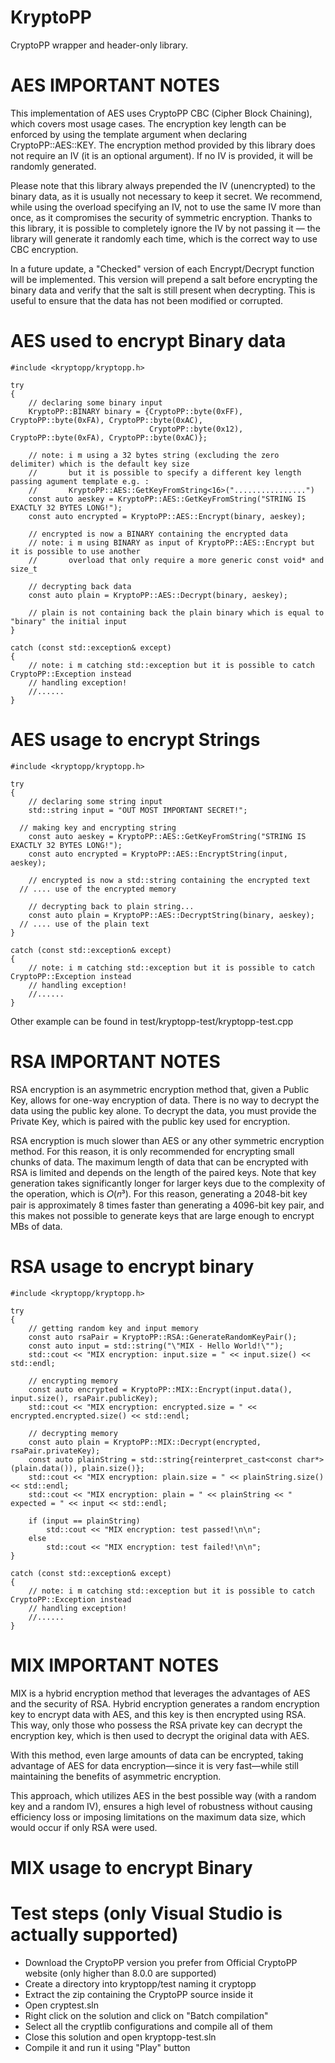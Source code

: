 # KryptoPP
CryptoPP wrapper and header-only library.


# AES IMPORTANT NOTES
This implementation of AES uses CryptoPP CBC (Cipher Block Chaining), which covers most usage cases.
The encryption key length can be enforced by using the template argument when declaring CryptoPP::AES::KEY.
The encryption method provided by this library does not require an IV (it is an optional argument). If no IV is provided, it will be randomly generated.

Please note that this library always prepended the IV (unencrypted) to the binary data, as it is usually not necessary to keep it secret.
We recommend, while using the overload specifying an IV, not to use the same IV more than once, as it compromises the security of symmetric encryption.
Thanks to this library, it is possible to completely ignore the IV by not passing it — the library will generate it randomly each time, which is the correct way to use CBC encryption.

In a future update, a "Checked" version of each Encrypt/Decrypt function will be implemented. This version will prepend a salt before encrypting the binary data and verify that the salt is still present when decrypting.
This is useful to ensure that the data has not been modified or corrupted.


# AES used to encrypt Binary data
```
#include <kryptopp/kryptopp.h>

try
{
	// declaring some binary input
	KryptoPP::BINARY binary = {CryptoPP::byte(0xFF), CryptoPP::byte(0xFA), CryptoPP::byte(0xAC),
							   CryptoPP::byte(0x12), CryptoPP::byte(0xFA), CryptoPP::byte(0xAC)};

	// note: i m using a 32 bytes string (excluding the zero delimiter) which is the default key size
	//       but it is possible to specify a different key length passing agument template e.g. :
	//       KryptoPP::AES::GetKeyFromString<16>("................")
	const auto aeskey = KryptoPP::AES::GetKeyFromString("STRING IS EXACTLY 32 BYTES LONG!");
	const auto encrypted = KryptoPP::AES::Encrypt(binary, aeskey);

	// encrypted is now a BINARY containing the encrypted data
	// note: i m using BINARY as input of KryptoPP::AES::Encrypt but it is possible to use another
	//       overload that only require a more generic const void* and size_t

	// decrypting back data
	const auto plain = KryptoPP::AES::Decrypt(binary, aeskey);

	// plain is not containing back the plain binary which is equal to "binary" the initial input
}

catch (const std::exception& except)
{
	// note: i m catching std::exception but it is possible to catch CryptoPP::Exception instead
	// handling exception!
	//......
}
```



# AES usage to encrypt Strings
```
#include <kryptopp/kryptopp.h>

try
{
	// declaring some string input
	std::string input = "OUT MOST IMPORTANT SECRET!";

  // making key and encrypting string
	const auto aeskey = KryptoPP::AES::GetKeyFromString("STRING IS EXACTLY 32 BYTES LONG!");
	const auto encrypted = KryptoPP::AES::EncryptString(input, aeskey);

	// encrypted is now a std::string containing the encrypted text
  // .... use of the encrypted memory

	// decrypting back to plain string...
	const auto plain = KryptoPP::AES::DecryptString(binary, aeskey);
  // .... use of the plain text
}

catch (const std::exception& except)
{
	// note: i m catching std::exception but it is possible to catch CryptoPP::Exception instead
	// handling exception!
	//......
}
```
Other example can be found in test/kryptopp-test/kryptopp-test.cpp



# RSA IMPORTANT NOTES
RSA encryption is an asymmetric encryption method that, given a Public Key, allows for one-way encryption of data.
There is no way to decrypt the data using the public key alone.
To decrypt the data, you must provide the Private Key, which is paired with the public key used for encryption.

RSA encryption is much slower than AES or any other symmetric encryption method. For this reason, it is only recommended for encrypting small chunks of data.
The maximum length of data that can be encrypted with RSA is limited and depends on the length of the paired keys.
Note that key generation takes significantly longer for larger keys due to the complexity of the operation, which is 𝑂(𝑛³).
For this reason, generating a 2048-bit key pair is approximately 8 times faster than generating a 4096-bit key pair, and this makes not possible to generate keys that are large enough to encrypt MBs of data.

# RSA usage to encrypt binary
```
#include <kryptopp/kryptopp.h>

try
{
	// getting random key and input memory
	const auto rsaPair = KryptoPP::RSA::GenerateRandomKeyPair();
	const auto input = std::string("\"MIX - Hello World!\"");
	std::cout << "MIX encryption: input.size = " << input.size() << std::endl;
	
	// encrypting memory
	const auto encrypted = KryptoPP::MIX::Encrypt(input.data(), input.size(), rsaPair.publicKey);
	std::cout << "MIX encryption: encrypted.size = " << encrypted.encrypted.size() << std::endl;
	
	// decrypting memory
	const auto plain = KryptoPP::MIX::Decrypt(encrypted, rsaPair.privateKey);
	const auto plainString = std::string{reinterpret_cast<const char*>(plain.data()), plain.size()};
	std::cout << "MIX encryption: plain.size = " << plainString.size() << std::endl;
	std::cout << "MIX encryption: plain = " << plainString << "   expected = " << input << std::endl;
	
	if (input == plainString)
		std::cout << "MIX encryption: test passed!\n\n";
	else
		std::cout << "MIX encryption: test failed!\n\n";
}

catch (const std::exception& except)
{
	// note: i m catching std::exception but it is possible to catch CryptoPP::Exception instead
	// handling exception!
	//......
}
```


# MIX IMPORTANT NOTES
MIX is a hybrid encryption method that leverages the advantages of AES and the security of RSA.
Hybrid encryption generates a random encryption key to encrypt data with AES, and this key is then encrypted using RSA. This way, only those who possess the RSA private key can decrypt the encryption key, which is then used to decrypt the original data with AES.

With this method, even large amounts of data can be encrypted, taking advantage of AES for data encryption—since it is very fast—while still maintaining the benefits of asymmetric encryption.

This approach, which utilizes AES in the best possible way (with a random key and a random IV), ensures a high level of robustness without causing efficiency loss or imposing limitations on the maximum data size, which would occur if only RSA were used.

# MIX usage to encrypt Binary



# Test steps (only Visual Studio is actually supported)
- Download the CryptoPP version you prefer from Official CryptoPP website (only higher than 8.0.0 are supported)
- Create a directory into kryptopp/test naming it cryptopp
- Extract the zip containing the CryptoPP source inside it
- Open cryptest.sln
- Right click on the solution and click on "Batch compilation"
- Select all the cryptlib configurations and compile all of them
- Close this solution and open kryptopp-test.sln
- Compile it and run it using "Play" button
